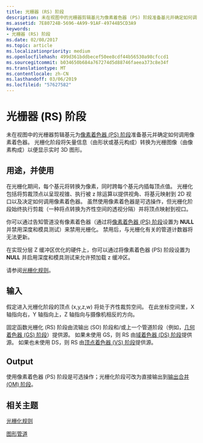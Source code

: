 ```yaml
---
title: 光栅器 (RS) 阶段
description: 未在视图中的光栅器剪辑基元为像素着色器 (PS) 阶段准备基元并确定如何调用像素着色器。
ms.assetid: 7E80724B-5696-4A99-91AF-49744B5CD3A9
keywords:
- 光栅器 (RS) 阶段
ms.date: 02/08/2017
ms.topic: article
ms.localizationpriority: medium
ms.openlocfilehash: 499d361bddbecef50ee8cdf44b56530a98cfccd1
ms.sourcegitcommit: b034650b684a767274d5d88746faeea373c8e34f
ms.translationtype: MT
ms.contentlocale: zh-CN
ms.lasthandoff: 03/06/2019
ms.locfileid: "57627582"
---
```

# <a name="rasterizer-rs-stage"></a>光栅器 (RS) 阶段


未在视图中的光栅器剪辑基元为[像素着色器 (PS) 阶段](pixel-shader-stage--ps-.md)准备基元并确定如何调用像素着色器。 光栅化阶段将矢量信息（由形状或基元构成）转换为光栅图像（由像素构成）以便显示实时 3D 图形。

## <a name="span-idpurposeandusesspanspan-idpurposeandusesspanspan-idpurposeandusesspanpurpose-and-uses"></a><span id="Purpose_and_uses"></span><span id="purpose_and_uses"></span><span id="PURPOSE_AND_USES"></span>用途，并使用


在光栅化期间，每个基元将转换为像素，同时跨每个基元内插每顶点值。 光栅化包括将剪裁顶点以呈现视锥、执行被 z 除运算以提供视角、将基元映射到 2D 视口以及决定如何调用像素着色器。 虽然使用像素着色器是可选操作，但光栅化阶段始终执行剪裁（一种将点转换为齐性空间的透视分隔）并将顶点映射到视口。

你可以通过告知管道没有像素着色器（通过将[像素着色器 (PS) 阶段](pixel-shader-stage--ps-.md)设置为 **NULL** 并禁用深度和模具测试）来禁用光栅化。 禁用后，与光栅化有关的管道计数器将无法更新。

在实现分层 Z 缓冲区优化的硬件上，你可以通过将像素着色器 (PS) 阶段设置为 **NULL** 并启用深度和模具测试来允许预加载 z 缓冲区。

请参阅[光栅化规则](rasterization-rules.md)。

## <a name="span-idinputspanspan-idinputspanspan-idinputspaninput"></a><span id="Input"></span><span id="input"></span><span id="INPUT"></span>输入


假定进入光栅化阶段的顶点 (x,y,z,w) 将处于齐性裁剪空间。 在此坐标空间里，X 轴指向右，Y 轴指向上，Z 轴指向与摄像机相反的方向。

固定函数光栅化 (RS) 阶段由流输出 (SO) 阶段和/或上一个管道阶段（例如，[几何着色器 (GS) 阶段](geometry-shader-stage--gs-.md)）提供源。 如果未使用 GS，则 RS 由[域着色器 (DS) 阶段](domain-shader-stage--ds-.md)提供源。 如果也未使用 DS，则 RS 由[顶点着色器 (VS) 阶段](vertex-shader-stage--vs-.md)提供源。

## <a name="span-idoutputspanspan-idoutputspanspan-idoutputspanoutput"></a><span id="Output"></span><span id="output"></span><span id="OUTPUT"></span>Output


使用像素着色器 (PS) 阶段是可选操作；光栅化阶段可改为直接输出到[输出合并 (OM) 阶段](output-merger-stage--om-.md)。

## <a name="span-idrelated-topicsspanrelated-topics"></a><span id="related-topics"></span>相关主题


[光栅化规则](rasterization-rules.md)

[图形管道](graphics-pipeline.md)

 

 




